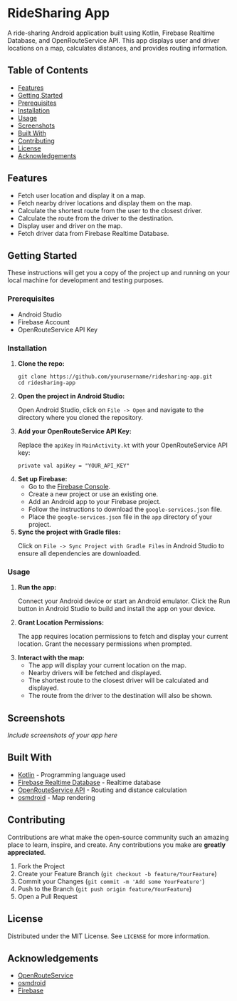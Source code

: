 
<h1>RideSharing App</h1>
<p>A ride-sharing Android application built using Kotlin, Firebase Realtime Database, and OpenRouteService API. This app displays user and driver locations on a map, calculates distances, and provides routing information.</p>

<h2>Table of Contents</h2>
<ul>
    <li><a href="#features">Features</a></li>
    <li><a href="#getting-started">Getting Started</a></li>
    <li><a href="#prerequisites">Prerequisites</a></li>
    <li><a href="#installation">Installation</a></li>
    <li><a href="#usage">Usage</a></li>
    <li><a href="#screenshots">Screenshots</a></li>
    <li><a href="#built-with">Built With</a></li>
    <li><a href="#contributing">Contributing</a></li>
    <li><a href="#license">License</a></li>
    <li><a href="#acknowledgements">Acknowledgements</a></li>
</ul>

<h2 id="features">Features</h2>
<ul>
    <li>Fetch user location and display it on a map.</li>
    <li>Fetch nearby driver locations and display them on the map.</li>
    <li>Calculate the shortest route from the user to the closest driver.</li>
    <li>Calculate the route from the driver to the destination.</li>
    <li>Display user and driver on the map.</li>
    <li>Fetch driver data from Firebase Realtime Database.</li>
</ul>

<h2 id="getting-started">Getting Started</h2>
<p>These instructions will get you a copy of the project up and running on your local machine for development and testing purposes.</p>

<h3 id="prerequisites">Prerequisites</h3>
<ul>
    <li>Android Studio</li>
    <li>Firebase Account</li>
    <li>OpenRouteService API Key</li>
</ul>

<h3 id="installation">Installation</h3>
<ol>
    <li><strong>Clone the repo:</strong>
        <pre><code>git clone https://github.com/yourusername/ridesharing-app.git
cd ridesharing-app</code></pre>
    </li>
    <li><strong>Open the project in Android Studio:</strong>
        <p>Open Android Studio, click on <code>File -> Open</code> and navigate to the directory where you cloned the repository.</p>
    </li>
    <li><strong>Add your OpenRouteService API Key:</strong>
        <p>Replace the <code>apiKey</code> in <code>MainActivity.kt</code> with your OpenRouteService API key:</p>
        <pre><code>private val apiKey = "YOUR_API_KEY"</code></pre>
    </li>
    <li><strong>Set up Firebase:</strong>
        <ul>
            <li>Go to the <a href="https://console.firebase.google.com/">Firebase Console</a>.</li>
            <li>Create a new project or use an existing one.</li>
            <li>Add an Android app to your Firebase project.</li>
            <li>Follow the instructions to download the <code>google-services.json</code> file.</li>
            <li>Place the <code>google-services.json</code> file in the <code>app</code> directory of your project.</li>
        </ul>
    </li>
    <li><strong>Sync the project with Gradle files:</strong>
        <p>Click on <code>File -> Sync Project with Gradle Files</code> in Android Studio to ensure all dependencies are downloaded.</p>
    </li>
</ol>

<h3 id="usage">Usage</h3>
<ol>
    <li><strong>Run the app:</strong>
        <p>Connect your Android device or start an Android emulator. Click the Run button in Android Studio to build and install the app on your device.</p>
    </li>
    <li><strong>Grant Location Permissions:</strong>
        <p>The app requires location permissions to fetch and display your current location. Grant the necessary permissions when prompted.</p>
    </li>
    <li><strong>Interact with the map:</strong>
        <ul>
            <li>The app will display your current location on the map.</li>
            <li>Nearby drivers will be fetched and displayed.</li>
            <li>The shortest route to the closest driver will be calculated and displayed.</li>
            <li>The route from the driver to the destination will also be shown.</li>
        </ul>
    </li>
</ol>

<h2 id="screenshots">Screenshots</h2>
<p><em>Include screenshots of your app here</em></p>

<h2 id="built-with">Built With</h2>
<ul>
    <li><a href="https://kotlinlang.org/">Kotlin</a> - Programming language used</li>
    <li><a href="https://firebase.google.com/products/realtime-database">Firebase Realtime Database</a> - Realtime database</li>
    <li><a href="https://openrouteservice.org/sign-up/">OpenRouteService API</a> - Routing and distance calculation</li>
    <li><a href="https://github.com/osmdroid/osmdroid">osmdroid</a> - Map rendering</li>
</ul>

<h2 id="contributing">Contributing</h2>
<p>Contributions are what make the open-source community such an amazing place to learn, inspire, and create. Any contributions you make are <strong>greatly appreciated</strong>.</p>
<ol>
    <li>Fork the Project</li>
    <li>Create your Feature Branch (<code>git checkout -b feature/YourFeature</code>)</li>
    <li>Commit your Changes (<code>git commit -m 'Add some YourFeature'</code>)</li>
    <li>Push to the Branch (<code>git push origin feature/YourFeature</code>)</li>
    <li>Open a Pull Request</li>
</ol>

<h2 id="license">License</h2>
<p>Distributed under the MIT License. See <code>LICENSE</code> for more information.</p>

<h2 id="acknowledgements">Acknowledgements</h2>
<ul>
    <li><a href="https://openrouteservice.org/">OpenRouteService</a></li>
    <li><a href="https://github.com/osmdroid/osmdroid">osmdroid</a></li>
    <li><a href="https://firebase.google.com/">Firebase</a></li>
</ul>

</body>
</html>
